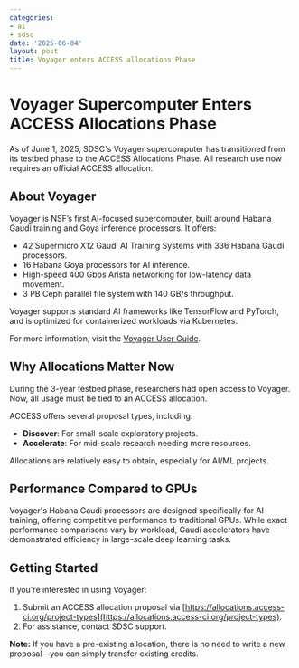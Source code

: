 ```yaml
---
categories:
- ai
- sdsc
date: '2025-06-04'
layout: post
title: Voyager enters ACCESS allocations Phase
---
```


# Voyager Supercomputer Enters ACCESS Allocations Phase

As of June 1, 2025, SDSC's Voyager supercomputer has transitioned from its testbed phase to the ACCESS Allocations Phase. All research use now requires an official ACCESS allocation.

## About Voyager

Voyager is NSF’s first AI-focused supercomputer, built around Habana Gaudi training and Goya inference processors. It offers:

- 42 Supermicro X12 Gaudi AI Training Systems with 336 Habana Gaudi processors.
- 16 Habana Goya processors for AI inference.
- High-speed 400 Gbps Arista networking for low-latency data movement.
- 3 PB Ceph parallel file system with 140 GB/s throughput.

Voyager supports standard AI frameworks like TensorFlow and PyTorch, and is optimized for containerized workloads via Kubernetes.

For more information, visit the [Voyager User Guide](https://www.sdsc.edu/systems/voyager/user_guide.html).

## Why Allocations Matter Now

During the 3-year testbed phase, researchers had open access to Voyager. Now, all usage must be tied to an ACCESS allocation.

ACCESS offers several proposal types, including:

- **Discover**: For small-scale exploratory projects.
- **Accelerate**: For mid-scale research needing more resources.

Allocations are relatively easy to obtain, especially for AI/ML projects.

## Performance Compared to GPUs

Voyager's Habana Gaudi processors are designed specifically for AI training, offering competitive performance to traditional GPUs. While exact performance comparisons vary by workload, Gaudi accelerators have demonstrated efficiency in large-scale deep learning tasks.

## Getting Started

If you're interested in using Voyager:

1. Submit an ACCESS allocation proposal via [https://allocations.access-ci.org/project-types](https://allocations.access-ci.org/project-types).
2. For assistance, contact SDSC support.

**Note:** If you have a pre-existing allocation, there is no need to write a new proposal—you can simply transfer existing credits.


